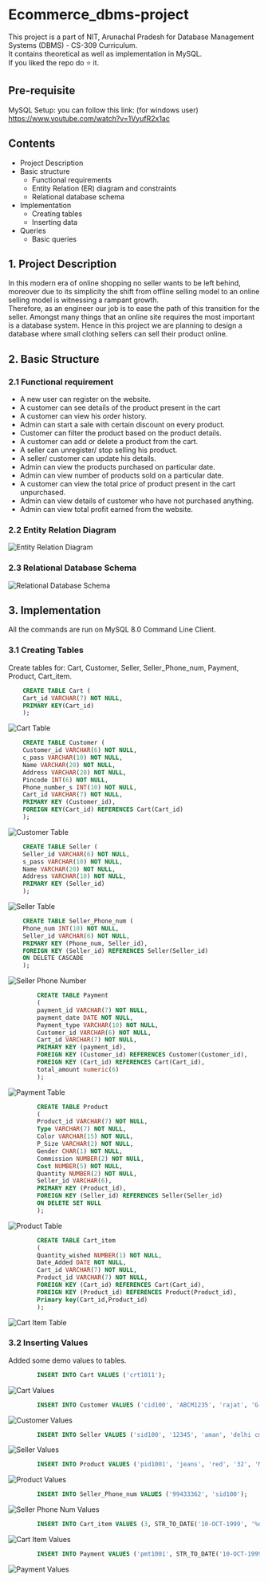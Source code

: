 # Ecommerce_dbms-project
This project is a part of NIT, Arunachal Pradesh for Database Management Systems (DBMS) - CS-309 Curriculum.<br>
It contains theoretical as well as implementation in MySQL.<br>
If you liked the repo do :star: it. 

## Pre-requisite

MySQL Setup: you can follow this link: (for windows user) https://www.youtube.com/watch?v=1VyufR2x1ac

## Contents

- Project Description
- Basic structure
  - Functional requirements
  - Entity Relation (ER) diagram and constraints
  - Relational database schema
- Implementation
  - Creating tables
  - Inserting data
- Queries
  - Basic queries
 
## 1. Project Description

In this modern era of online shopping no seller wants to be left behind, moreover due to its simplicity the shift from offline selling model to an online selling model is witnessing a rampant growth.<br>
Therefore, as an engineer our job is to ease the path of this transition for the seller.
Amongst many things that an online site requires the most important is a database system. Hence in this project we are planning to design a database where small clothing sellers can sell their product online.

## 2. Basic Structure

### 2.1 Functional requirement

- A new user can register on the website.
- A customer can see details of the product present in the cart
- A customer can view his order history.
- Admin can start a sale with certain discount on every product.
- Customer can filter the product based on the product details.
- A customer can add or delete a product from the cart.
- A seller can unregister/ stop selling his product.
- A seller/ customer can update his details.
- Admin can view the products purchased on particular date.
- Admin can view number of products sold on a particular date.
- A customer can view the total price of product present in the cart unpurchased.
- Admin can view details of customer who have not purchased anything.
- Admin can view total profit earned from the website.

### 2.2 Entity Relation Diagram
![Entity Relation Diagram](https://github.com/smrutee20/Ecommerce_dbms-project/blob/main/er_diagram.png)


### 2.3 Relational Database Schema
![Relational Database Schema](https://github.com/smrutee20/Ecommerce_dbms-project/blob/main/Relational%20Database%20Schema.png)


## 3. Implementation

All the commands are run on MySQL 8.0 Command Line Client.

### 3.1 Creating Tables
Create tables for: Cart, Customer, Seller, Seller_Phone_num, Payment, Product, Cart_item.

```sql
    CREATE TABLE Cart (
    Cart_id VARCHAR(7) NOT NULL,
    PRIMARY KEY(Cart_id)
    );
```
![Cart Table](https://github.com/smrutee20/Ecommerce_dbms-project/blob/main/Cart%20Description.jpg)

```sql
    CREATE TABLE Customer (
    Customer_id VARCHAR(6) NOT NULL,
    c_pass VARCHAR(10) NOT NULL,
    Name VARCHAR(20) NOT NULL,
    Address VARCHAR(20) NOT NULL,
    Pincode INT(6) NOT NULL,
    Phone_number_s INT(10) NOT NULL,
    Cart_id VARCHAR(7) NOT NULL,
    PRIMARY KEY (Customer_id),
    FOREIGN KEY(Cart_id) REFERENCES Cart(Cart_id)
    );
```
![Customer Table](https://github.com/smrutee20/Ecommerce_dbms-project/blob/main/Customer%20table%20description.jpg)

```sql
    CREATE TABLE Seller (
    Seller_id VARCHAR(6) NOT NULL,
    s_pass VARCHAR(10) NOT NULL,
    Name VARCHAR(20) NOT NULL,
    Address VARCHAR(10) NOT NULL,
    PRIMARY KEY (Seller_id)
    );
```
![Seller Table](https://github.com/smrutee20/Ecommerce_dbms-project/blob/main/Seller%20Table%20description.jpg)

```sql
    CREATE TABLE Seller_Phone_num (
    Phone_num INT(10) NOT NULL,
    Seller_id VARCHAR(6) NOT NULL,
    PRIMARY KEY (Phone_num, Seller_id),
    FOREIGN KEY (Seller_id) REFERENCES Seller(Seller_id)
    ON DELETE CASCADE
    );
```
![Seller Phone Number](https://github.com/smrutee20/Ecommerce_dbms-project/blob/main/Seller%20Phone%20number%20table%20description.jpg)

```sql
        CREATE TABLE Payment
        (
        payment_id VARCHAR(7) NOT NULL,
        payment_date DATE NOT NULL,
        Payment_type VARCHAR(10) NOT NULL,
        Customer_id VARCHAR(6) NOT NULL,
        Cart_id VARCHAR(7) NOT NULL,
        PRIMARY KEY (payment_id),
        FOREIGN KEY (Customer_id) REFERENCES Customer(Customer_id),
        FOREIGN KEY (Cart_id) REFERENCES Cart(Cart_id),
        total_amount numeric(6)
        );
```
![Payment Table](https://github.com/smrutee20/Ecommerce_dbms-project/blob/main/Payment%20table%20description.jpg)

```sql
        CREATE TABLE Product
        (
        Product_id VARCHAR(7) NOT NULL,
        Type VARCHAR(7) NOT NULL,
        Color VARCHAR(15) NOT NULL,
        P_Size VARCHAR(2) NOT NULL,
        Gender CHAR(1) NOT NULL,
        Commission NUMBER(2) NOT NULL,
        Cost NUMBER(5) NOT NULL,
        Quantity NUMBER(2) NOT NULL,
        Seller_id VARCHAR(6),
        PRIMARY KEY (Product_id),
        FOREIGN KEY (Seller_id) REFERENCES Seller(Seller_id)
        ON DELETE SET NULL
        );
```
![Product Table](https://github.com/smrutee20/Ecommerce_dbms-project/blob/main/Product%20table%20description.jpg)

```sql
        CREATE TABLE Cart_item
        (
        Quantity_wished NUMBER(1) NOT NULL,
        Date_Added DATE NOT NULL,
        Cart_id VARCHAR(7) NOT NULL,
        Product_id VARCHAR(7) NOT NULL,
        FOREIGN KEY (Cart_id) REFERENCES Cart(Cart_id),
        FOREIGN KEY (Product_id) REFERENCES Product(Product_id),
        Primary key(Cart_id,Product_id)
        );
```
![Cart Item Table](https://github.com/smrutee20/Ecommerce_dbms-project/blob/main/Cart%20Item%20description.jpg)

### 3.2 Inserting Values

Added some demo values to tables.

```sql
        INSERT INTO Cart VALUES ('crt1011');
```
![Cart Values](https://github.com/smrutee20/Ecommerce_dbms-project/blob/main/Cart_Values.jpg)

```sql
        INSERT INTO Customer VALUES ('cid100', 'ABCM1235', 'rajat', 'G-453', '632014', 9893, 'crt1011');
```
![Customer Values](https://github.com/smrutee20/Ecommerce_dbms-project/blob/main/Customer%20Values.jpg)

```sql
        INSERT INTO Seller VALUES ('sid100', '12345', 'aman', 'delhi cmc');
```
![Seller Values](https://github.com/smrutee20/Ecommerce_dbms-project/blob/main/Seller%20Values.jpg)

```sql
        INSERT INTO Product VALUES ('pid1001', 'jeans', 'red', '32', 'M', 10, 10005, 20, 'sid100');
```
![Product Values](https://github.com/smrutee20/Ecommerce_dbms-project/blob/main/Product%20Values.jpg)

```sql
        INSERT INTO Seller_Phone_num VALUES ('99433362', 'sid100');
```
![Seller Phone Num Values](https://github.com/smrutee20/Ecommerce_dbms-project/blob/main/Seller%20Phone%20Number%20Values.jpg)

```sql
        INSERT INTO Cart_item VALUES (3, STR_TO_DATE('10-OCT-1999', '%d-%b-%Y'), 'crt1011', 'pid1001');
```
![Cart Item Values](https://github.com/smrutee20/Ecommerce_dbms-project/blob/main/Cart%20Item%20Values.jpg)

```sql
        INSERT INTO Payment VALUES ('pmt1001', STR_TO_DATE('10-OCT-1999', '%d-%b-%Y'), 'online', 'cid100', 'crt1011', NULL);
```
![Payment Values](https://github.com/smrutee20/Ecommerce_dbms-project/blob/main/Payment%20Values.jpg)
